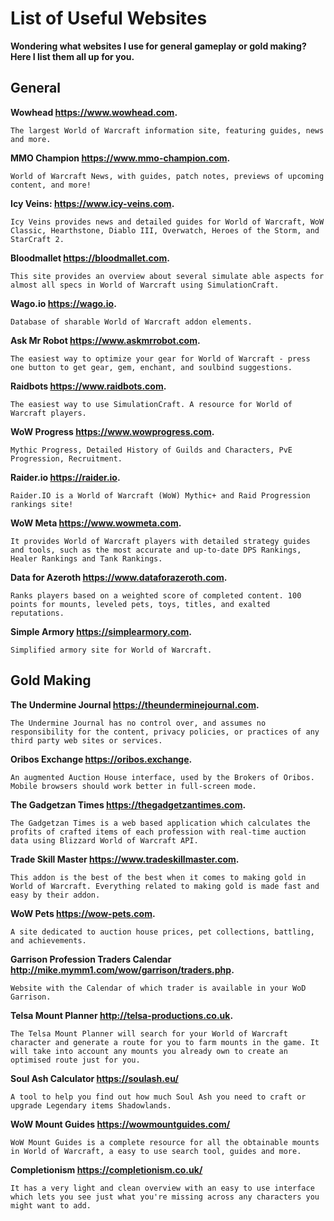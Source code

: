 # List of Useful Websites

**Wondering what websites I use for general gameplay or gold making? Here I list them all up for you.**

## General

**Wowhead https://www.wowhead.com.**
```
The largest World of Warcraft information site, featuring guides, news and more.
```

**MMO Champion https://www.mmo-champion.com.**

`World of Warcraft News, with guides, patch notes, previews of upcoming content, and more!`

**Icy Veins: https://www.icy-veins.com.**

`Icy Veins provides news and detailed guides for World of Warcraft, WoW Classic, Hearthstone, Diablo III, Overwatch, Heroes of the Storm, and StarCraft 2.`

**Bloodmallet https://bloodmallet.com.**

`This site provides an overview about several simulate able aspects for almost all specs in World of Warcraft using SimulationCraft.`

**Wago.io https://wago.io.**

`Database of sharable World of Warcraft addon elements.`

**Ask Mr Robot https://www.askmrrobot.com.**

`The easiest way to optimize your gear for World of Warcraft - press one button to get gear, gem, enchant, and soulbind suggestions.`

**Raidbots https://www.raidbots.com.**

`The easiest way to use SimulationCraft. A resource for World of Warcraft players.`

**WoW Progress https://www.wowprogress.com.**

`Mythic Progress, Detailed History of Guilds and Characters, PvE Progression, Recruitment.`

**Raider.io https://raider.io.**

`Raider.IO is a World of Warcraft (WoW) Mythic+ and Raid Progression rankings site!`

**WoW Meta https://www.wowmeta.com.**

`It provides World of Warcraft players with detailed strategy guides and tools, such as the most accurate and up-to-date DPS Rankings, Healer Rankings and Tank Rankings.`

**Data for Azeroth https://www.dataforazeroth.com.**

`Ranks players based on a weighted score of completed content. 100 points for mounts, leveled pets, toys, titles, and exalted reputations.`

**Simple Armory https://simplearmory.com.**

`Simplified armory site for World of Warcraft.`

## Gold Making

**The Undermine Journal https://theunderminejournal.com.**

`The Undermine Journal has no control over, and assumes no responsibility for the content, privacy policies, or practices of any third party web sites or services.`

**Oribos Exchange https://oribos.exchange.**

`An augmented Auction House interface, used by the Brokers of Oribos. Mobile browsers should work better in full-screen mode.`

**The Gadgetzan Times https://thegadgetzantimes.com.**

`The Gadgetzan Times is a web based application which calculates the profits of crafted items of each profession with real-time auction data using Blizzard World of Warcraft API.`

**Trade Skill Master https://www.tradeskillmaster.com.**

`This addon is the best of the best when it comes to making gold in World of Warcraft. Everything related to making gold is made fast and easy by their addon.`

**WoW Pets https://wow-pets.com.**

`A site dedicated to auction house prices, pet collections, battling, and achievements.`

**Garrison Profession Traders Calendar http://mike.mymm1.com/wow/garrison/traders.php.**

`Website with the Calendar of which trader is available in your WoD Garrison.`

**Telsa Mount Planner http://telsa-productions.co.uk.**

`The Telsa Mount Planner will search for your World of Warcraft character and generate a route for you to farm mounts in the game. It will take into account any mounts you already own to create an optimised route just for you.`

**Soul Ash Calculator https://soulash.eu/**

`A tool to help you find out how much Soul Ash you need to craft or upgrade Legendary items Shadowlands.`

**WoW Mount Guides https://wowmountguides.com/**

`WoW Mount Guides is a complete resource for all the obtainable mounts in World of Warcraft, a easy to use search tool, guides and more.`

**Completionism https://completionism.co.uk/**

`It has a very light and clean overview with an easy to use interface which lets you see just what you're missing across any characters you might want to add.`
